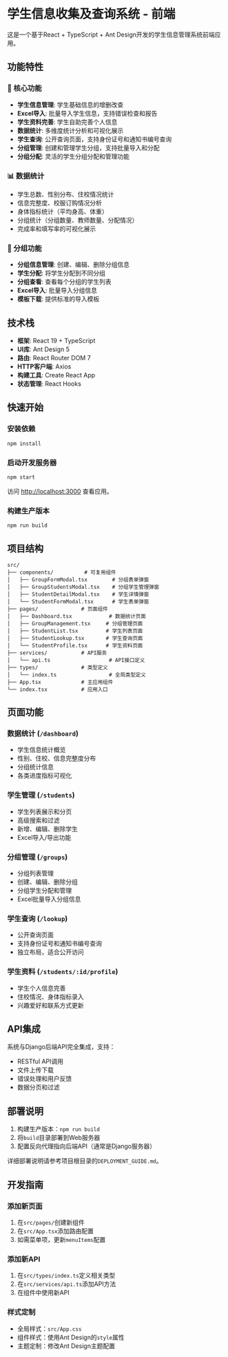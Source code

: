 # 学生信息收集及查询系统 - 前端

这是一个基于React + TypeScript + Ant Design开发的学生信息管理系统前端应用。

## 功能特性

### 🎯 核心功能
- **学生信息管理**: 学生基础信息的增删改查
- **Excel导入**: 批量导入学生信息，支持错误检查和报告
- **学生资料完善**: 学生自助完善个人信息
- **数据统计**: 多维度统计分析和可视化展示
- **学生查询**: 公开查询页面，支持身份证号和通知书编号查询
- **分组管理**: 创建和管理学生分组，支持批量导入和分配
- **分组分配**: 灵活的学生分组分配和管理功能

### 📊 数据统计
- 学生总数、性别分布、住校情况统计
- 信息完整度、校服订购情况分析
- 身体指标统计（平均身高、体重）
- 分组统计（分组数量、教师数量、分配情况）
- 完成率和填写率的可视化展示

### 👥 分组功能
- **分组信息管理**: 创建、编辑、删除分组信息
- **学生分配**: 将学生分配到不同分组
- **分组查看**: 查看每个分组的学生列表
- **Excel导入**: 批量导入分组信息
- **模板下载**: 提供标准的导入模板

## 技术栈

- **框架**: React 19 + TypeScript
- **UI库**: Ant Design 5
- **路由**: React Router DOM 7
- **HTTP客户端**: Axios
- **构建工具**: Create React App
- **状态管理**: React Hooks

## 快速开始

### 安装依赖
```bash
npm install
```

### 启动开发服务器
```bash
npm start
```
访问 [http://localhost:3000](http://localhost:3000) 查看应用。

### 构建生产版本
```bash
npm run build
```

## 项目结构

```
src/
├── components/          # 可复用组件
│   ├── GroupFormModal.tsx        # 分组表单弹窗
│   ├── GroupStudentsModal.tsx    # 分组学生管理弹窗
│   ├── StudentDetailModal.tsx    # 学生详情弹窗
│   └── StudentFormModal.tsx      # 学生表单弹窗
├── pages/              # 页面组件
│   ├── Dashboard.tsx            # 数据统计页面
│   ├── GroupManagement.tsx     # 分组管理页面
│   ├── StudentList.tsx         # 学生列表页面
│   ├── StudentLookup.tsx       # 学生查询页面
│   └── StudentProfile.tsx      # 学生资料页面
├── services/           # API服务
│   └── api.ts                   # API接口定义
├── types/              # 类型定义
│   └── index.ts                 # 全局类型定义
├── App.tsx             # 主应用组件
└── index.tsx           # 应用入口
```

## 页面功能

### 数据统计 (`/dashboard`)
- 学生信息统计概览
- 性别、住校、信息完整度分布
- 分组统计信息
- 各类进度指标可视化

### 学生管理 (`/students`)
- 学生列表展示和分页
- 高级搜索和过滤
- 新增、编辑、删除学生
- Excel导入/导出功能

### 分组管理 (`/groups`)
- 分组列表管理
- 创建、编辑、删除分组
- 分组学生分配和管理
- Excel批量导入分组信息

### 学生查询 (`/lookup`)
- 公开查询页面
- 支持身份证号和通知书编号查询
- 独立布局，适合公开访问

### 学生资料 (`/students/:id/profile`)
- 学生个人信息完善
- 住校情况、身体指标录入
- 兴趣爱好和联系方式更新

## API集成

系统与Django后端API完全集成，支持：
- RESTful API调用
- 文件上传下载
- 错误处理和用户反馈
- 数据分页和过滤

## 部署说明

1. 构建生产版本：`npm run build`
2. 将`build`目录部署到Web服务器
3. 配置反向代理指向后端API（通常是Django服务器）

详细部署说明请参考项目根目录的`DEPLOYMENT_GUIDE.md`。

## 开发指南

### 添加新页面
1. 在`src/pages/`创建新组件
2. 在`src/App.tsx`添加路由配置
3. 如需菜单项，更新`menuItems`配置

### 添加新API
1. 在`src/types/index.ts`定义相关类型
2. 在`src/services/api.ts`添加API方法
3. 在组件中使用新API

### 样式定制
- 全局样式：`src/App.css`
- 组件样式：使用Ant Design的`style`属性
- 主题定制：修改Ant Design主题配置
